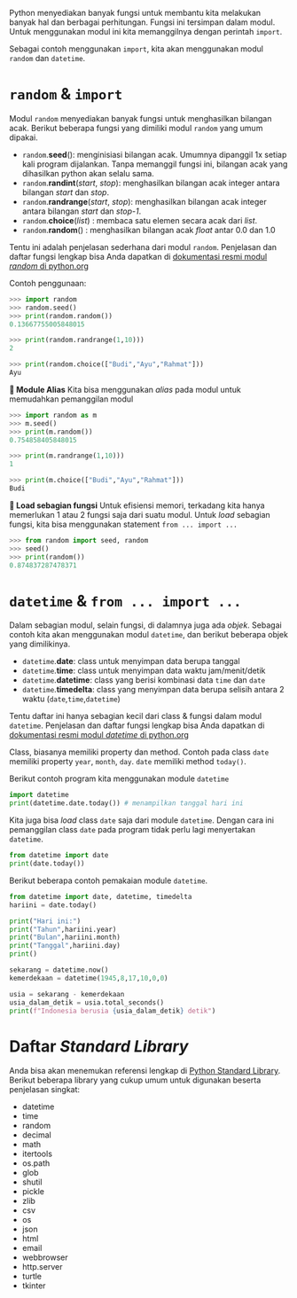Python menyediakan banyak fungsi untuk membantu kita melakukan banyak hal dan berbagai perhitungan. Fungsi ini tersimpan dalam modul. Untuk menggunakan modul ini kita memanggilnya dengan perintah `import`.

Sebagai contoh menggunakan `import`, kita akan menggunakan modul `random` dan `datetime`.

# `random` & `import`
Modul `random` menyediakan banyak fungsi untuk menghasilkan bilangan acak. Berikut beberapa fungsi yang dimiliki modul `random` yang umum dipakai.
- `random`.__seed__(): menginisiasi bilangan acak. Umumnya dipanggil 1x setiap kali program dijalankan. Tanpa memanggil fungsi ini, bilangan acak yang dihasilkan python akan selalu sama.
- `random`.__randint__(_start_, _stop_): menghasilkan bilangan acak integer antara bilangan _start_ dan _stop_.
- `random`.__randrange__(_start_, _stop_): menghasilkan bilangan acak integer antara bilangan _start_ dan _stop-1_.
- `random`.__choice__(_list_) : membaca satu elemen secara acak dari _list_.
- `random`.__random__() : menghasilkan bilangan acak _float_ antar 0.0 dan 1.0

Tentu ini adalah penjelasan sederhana dari modul `random`. Penjelasan dan daftar fungsi lengkap bisa Anda dapatkan di [dokumentasi resmi modul _random_ di python.org](https://docs.python.org/3/library/random.html)

Contoh penggunaan:
```python
>>> import random
>>> random.seed()
>>> print(random.random())
0.13667755005848015

>>> print(random.randrange(1,10)))
2

>>> print(random.choice(["Budi","Ayu","Rahmat"]))
Ayu
```

**🔵 Module Alias**
Kita bisa menggunakan _alias_ pada modul untuk memudahkan pemanggilan modul
```python
>>> import random as m
>>> m.seed()
>>> print(m.random())
0.754858405848015

>>> print(m.randrange(1,10)))
1

>>> print(m.choice(["Budi","Ayu","Rahmat"]))
Budi
```

**🔵 Load sebagian fungsi**
Untuk efisiensi memori, terkadang kita hanya memerlukan 1 atau 2 fungsi saja dari suatu modul. Untuk _load_ sebagian fungsi, kita bisa menggunakan statement `from ... import ...`

```python
>>> from random import seed, random
>>> seed()
>>> print(random())
0.874837287478371
```

# `datetime` & `from ... import ...`
Dalam sebagian modul, selain fungsi, di dalamnya juga ada _objek_. Sebagai contoh kita akan menggunakan modul `datetime`, dan berikut beberapa objek yang dimilikinya.
- `datetime`.**date**: class untuk menyimpan data berupa tanggal
- `datetime`.**time**: class untuk menyimpan data waktu jam/menit/detik
- `datetime`.**datetime**: class yang berisi kombinasi data `time` dan `date`
- `datetime`.**timedelta**: class yang menyimpan data berupa selisih antara 2 waktu (`date`,`time`,`datetime`)

Tentu daftar ini hanya sebagian kecil dari class & fungsi dalam modul `datetime`. Penjelasan dan daftar fungsi lengkap bisa Anda dapatkan di [dokumentasi resmi modul _datetime_ di python.org](https://docs.python.org/3/library/datetime.html)

Class, biasanya memiliki property dan method. Contoh pada class `date` memiliki property `year`, `month`, `day`. `date` memiliki method `today()`.

Berikut contoh program kita menggunakan module `datetime`

```python
import datetime
print(datetime.date.today()) # menampilkan tanggal hari ini
```

Kita juga bisa _load_ class `date` saja dari module `datetime`. Dengan cara ini pemanggilan class `date` pada program tidak perlu lagi menyertakan `datetime`.
```python
from datetime import date
print(date.today())
```

Berikut beberapa contoh pemakaian module `datetime`.

```python
from datetime import date, datetime, timedelta
hariini = date.today()

print("Hari ini:")
print("Tahun",hariini.year)
print("Bulan",hariini.month)
print("Tanggal",hariini.day)
print()

sekarang = datetime.now()
kemerdekaan = datetime(1945,8,17,10,0,0)

usia = sekarang - kemerdekaan
usia_dalam_detik = usia.total_seconds()
print(f"Indonesia berusia {usia_dalam_detik} detik")

```

# Daftar _Standard Library_
Anda bisa akan menemukan referensi lengkap di [Python Standard Library](https://docs.python.org/3/library/). Berikut beberapa library yang cukup umum untuk digunakan beserta penjelasan singkat:
- datetime
- time
- random
- decimal
- math
- itertools
- os.path
- glob
- shutil
- pickle
- zlib
- csv
- os
- json
- html
- email
- webbrowser
- http.server
- turtle
- tkinter

